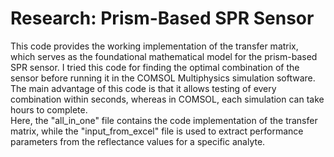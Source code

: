 # Research: Prism-Based SPR Sensor
This code provides the working implementation of the transfer matrix, which serves as the foundational mathematical model for the prism-based SPR sensor. I tried this code for finding the optimal combination of the sensor before running it in the COMSOL Multiphysics simulation software. The main advantage of this code is that it allows testing of every combination within seconds, whereas in COMSOL, each simulation can take hours to complete.
<br>
Here, the "all_in_one" file contains the code implementation of the transfer matrix, while the "input_from_excel" file is used to extract performance parameters from the reflectance values for a specific analyte.
